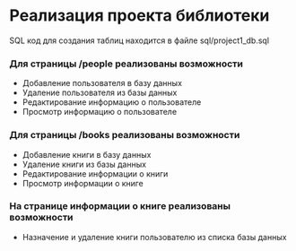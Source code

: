 # Реализация проекта библиотеки
SQL код для создания таблиц находится в файле sql/project1_db.sql

### Для страницы /people реализованы возможности
* Добавление пользователя в базу данных
* Удаление пользователя из базы данных
* Редактирование информацию о пользователе
* Просмотр информацию о пользователе
### Для страницы /books реализованы возможности
* Добавление книги в базу данных
* Удаление книги из базы данных
* Редактирование информации о книги
* Просмотр информации о книге
### На странице информации о книге реализованы возможности
* Назначение и удаление книги пользователю из списка базы данных
